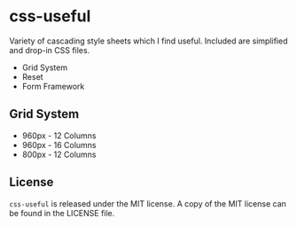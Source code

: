 # css-useful
Variety of cascading style sheets which I find useful. Included are simplified and drop-in CSS files.

* Grid System
* Reset 
* Form Framework

## Grid System

* 960px - 12 Columns
* 960px - 16 Columns
* 800px - 12 Columns

## License
`css-useful` is released under the MIT license. A copy of the MIT license can be found in the LICENSE file.
